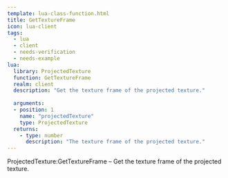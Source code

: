 ```yaml
---
template: lua-class-function.html
title: GetTextureFrame
icon: lua-client
tags:
  - lua
  - client
  - needs-verification
  - needs-example
lua:
  library: ProjectedTexture
  function: GetTextureFrame
  realm: client
  description: "Get the texture frame of the projected texture."
  
  arguments:
  - position: 1
    name: "projectedTexture"
    type: ProjectedTexture
  returns:
    - type: number
      description: "The texture frame of the projected texture."
---
```


<div class="lua__search__keywords">
ProjectedTexture:GetTextureFrame &#x2013; Get the texture frame of the projected texture.
</div>
